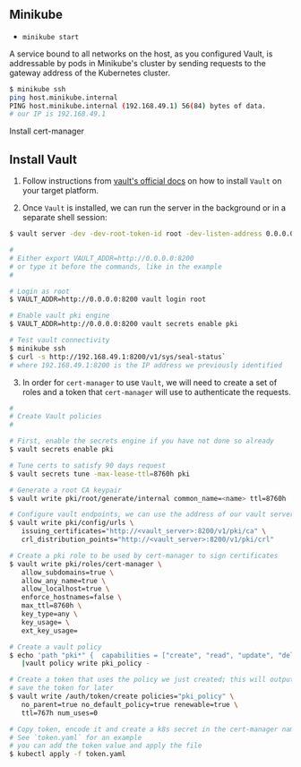 ## Minikube

* `minikube start`

A service bound to all networks on the host, as you configured Vault, is
addressable by pods in Minikube's cluster by sending requests to the gateway
address of the Kubernetes cluster.

```sh
$ minikube ssh
ping host.minikube.internal
PING host.minikube.internal (192.168.49.1) 56(84) bytes of data.
# our IP is 192.168.49.1
```

Install cert-manager

## Install Vault

1. Follow instructions from [vault's official docs][vault-install-docs] on how
   to install `Vault` on your target platform.

2. Once `Vault` is installed, we can run the server in the background or in a separate shell session:

```sh
$ vault server -dev -dev-root-token-id root -dev-listen-address 0.0.0.0:8200

#
# Either export VAULT_ADDR=http://0.0.0.0:8200
# or type it before the commands, like in the example
#

# Login as root
$ VAULT_ADDR=http://0.0.0.0:8200 vault login root

# Enable vault pki engine
$ VAULT_ADDR=http://0.0.0.0:8200 vault secrets enable pki

# Test vault connectivity
$ minikube ssh
$ curl -s http://192.168.49.1:8200/v1/sys/seal-status`
# where 192.168.49.1:8200 is the IP address we previously identified
```

3. In order for `cert-manager` to use `Vault`, we will need to create a set of
   roles and a token that `cert-manager` will use to authenticate the requests.


```sh
#
# Create Vault policies
#

# First, enable the secrets engine if you have not done so already
$ vault secrets enable pki

# Tune certs to satisfy 90 days request
$ vault secrets tune -max-lease-ttl=8760h pki

# Generate a root CA keypair
$ vault write pki/root/generate/internal common_name=<name> ttl=8760h

# Configure vault endpoints, we can use the address of our vault server (127.0.0.1:8200)
$ vault write pki/config/urls \
   issuing_certificates="http://<vault_server>:8200/v1/pki/ca" \
   crl_distribution_points="http://<vault_server>:8200/v1/pki/crl"

# Create a pki role to be used by cert-manager to sign certificates
$ vault write pki/roles/cert-manager \
   allow_subdomains=true \
   allow_any_name=true \
   allow_localhost=true \
   enforce_hostnames=false \
   max_ttl=8760h \
   key_type=any \
   key_usage= \
   ext_key_usage=

# Create a vault policy
$ echo 'path "pki*" {  capabilities = ["create", "read", "update", "delete", "list", "sudo"]}' \
   |vault policy write pki_policy -

# Create a token that uses the policy we just created; this will output a token
# save the token for later
$ vault write /auth/token/create policies="pki_policy" \
   no_parent=true no_default_policy=true renewable=true \
   ttl=767h num_uses=0

# Copy token, encode it and create a k8s secret in the cert-manager namespace.
# See `token.yaml` for an example
# you can add the token value and apply the file
$ kubectl apply -f token.yaml
```




[vault-install-docs]: https://learn.hashicorp.com/tutorials/vault/getting-started-install?in=vault/getting-started
